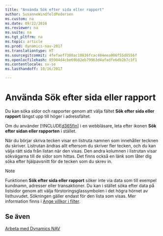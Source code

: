 ```yaml
---
title: "Använda Sök efter sida eller rapport"
author: SusanneWindfeldPedersen
ms.custom: na
ms.date: 09/22/2016
ms.reviewer: na
ms.suite: na
ms.tgt_pltfrm: na
ms.topic: article
ms.prod: dynamics-nav-2017
ms.translationtype: HT
ms.sourcegitcommit: 4fefaef7380ac10836fcac404eea006f55d8556f
ms.openlocfilehash: 85904d4cbe69b82eb79963d4afadfe6db2b7c3f1
ms.contentlocale: sv-se
ms.lasthandoff: 10/16/2017

---
```


# <a name="using-search-for-page-or-report"></a>Använda Sök efter sida eller rapport
Du kan söka sidor och rapporter genom att välja fältet **Sök efter sida eller rapport** längst upp till höger i adressfältet.

Om du använder [!INCLUDE[d365fin](includes/d365fin_md.md)] i en webbläsare, leta efter ikonen **Sök efter sidan eller rapporten** i stället.

När du börjar skriva tecken visar en listruta namnen som innehåller tecknen du skriver. Listrutan ändras allt eftersom du skriver fler tecken, och du kan välja rätt sida från listan när den visas. Den andra kolumnen i listrutan visar sökvägarna till de sidor som hittas. Det finns också en länk som låter dig söka efter hjälpavsnitt för de tecken som du skrev in.

> [!NOTE]  
>   Funktionen **Sök efter sida eller rapport** söker inte via data som till exempel kundnamn, adresser eller transaktioner. Du kan i stället söka efter data på listsidor genom att välja förstoringsglassymbolen i det högra hörnet av listhuvudet. Sökningen gäller endast för den lista som visas. Mer information finns i [Ange villkor i filter](ui-enter-criteria-filters.md).  

## <a name="see-also"></a>Se även
[Arbeta med Dynamics NAV](ui-work-product.md)

